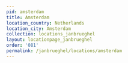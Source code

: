 ```yaml
---
pid: amsterdam
title: Amsterdam
location_country: Netherlands
location_city: Amsterdam
collection: locations_janbrueghel
layout: locationpage_janbrueghel
order: '081'
permalink: /janbrueghel/locations/amsterdam
---
```


